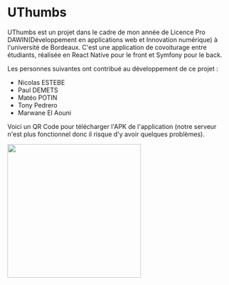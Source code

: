 # UThumbs

UThumbs est un projet dans le cadre de mon année de Licence Pro DAWIN(Développement en applications web et Innovation numérique) à l'université de Bordeaux.
C'est une application de covoiturage entre étudiants, réalisée en React Native pour le front et Symfony pour le back.

Les personnes suivantes ont contribué au développement de ce projet :
- Nicolas ESTEBE
- Paul DEMETS
- Matéo POTIN
- Tony Pedrero
- Marwane El Aouni

Voici un QR Code pour télécharger l'APK de l'application (notre serveur n'est plus fonctionnel donc il risque d'y avoir quelques problèmes).

<img src="https://user-images.githubusercontent.com/47208689/88082999-c9cc0700-cb82-11ea-8971-bcd10e1a49b0.png" width="300" height="300">
